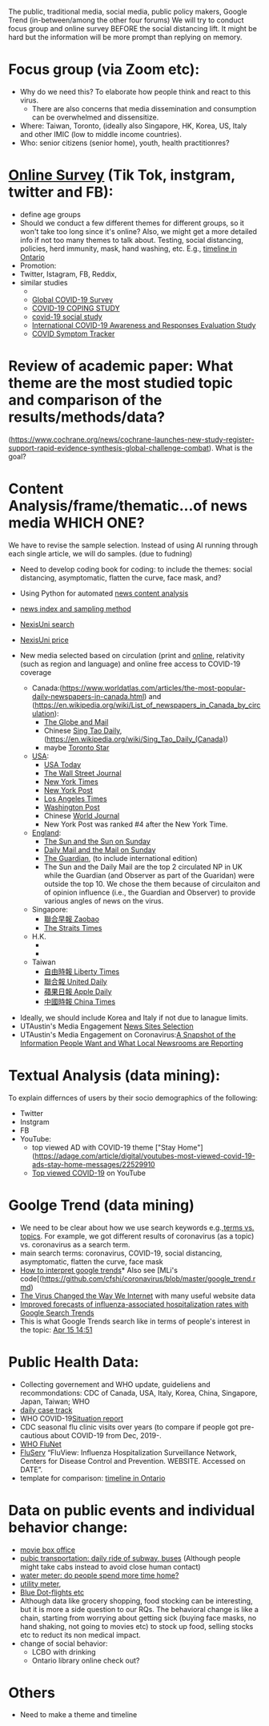 The public, traditional media, social media, public policy makers, Google Trend (in-between/among the other four forums)
We will try to conduct focus group and online survey BEFORE the social distancing lift.  It might be hard but the information will be more prompt than replying on memory.

# Focus group (via Zoom etc): 
- Why do we need this?  To elaborate how people think and react to this virus.
  - There are also concerns that media dissemination and consumption can be overwhelmed and dissensitize.
- Where:  Taiwan, Toronto, (ideally also Singapore, HK, Korea, US, Italy and other IMIC (low to middle income countries).
- Who:  senior citizens (senior home), youth, health practitionres?


# [Online Survey](https://docs.google.com/document/d/1laEd1aGx8mWPhfwYaM9Wa3ys2NF91eMpkANmlR9iw20/edit) (Tik Tok, instgram, twitter and FB):
- define age groups
- Should we conduct a few different themes for different groups, so it won't take too long since it's online?  Also, we might get a more detailed info if not too many themes to talk about. Testing, social distancing, policies, herd immunity, mask, hand washing, etc.  E.g., [timeline in Ontario](https://drive.google.com/file/d/1cL13xouKC--IPH2Yyot5pF8JjavepSly/view)
- Promotion:
 - Twitter, Istagram, FB, Reddix, 
- similar studies 
  - [](https://746a1e8d-7231-4b96-9bc2-88b2eb5c4964.filesusr.com/ugd/3d9db5_a82c3a15441f4687a0114efc78307e80.pdf)
  - [Global COVID-19 Survey](https://ee.humanitarianresponse.info/single/::HUCinIPu)
  - [COVID-19 COPING STUDY](https://www.covid19copingstudy.com/participants.html)
  - [covid-19 social study](https://www.marchnetwork.org/research)
  - [International COVID-19 Awareness and Responses Evaluation Study](https://mbmc-cmcm.ca/covid19/)
  - [COVID Symptom Tracker](https://covid.joinzoe.com/us)
 
# Review of academic paper:  What theme are the most studied topic and comparison of the results/methods/data?

(https://www.cochrane.org/news/cochrane-launches-new-study-register-support-rapid-evidence-synthesis-global-challenge-combat).  What is the goal?

# Content Analysis/frame/thematic...of news media  WHICH ONE?
We have to revise the sample selection.  Instead of using AI running through each single article, we will do samples. (due to fudning)
* Need to develop coding book for coding:  to include the themes:  social distancing, asymptomatic, flatten the curve, face mask, and?
* Using Python for automated [news content analysis](https://journals.sagepub.com/doi/10.1177/1464884917716699)
* [news index and sampling method](https://www.journalism.org/news_index_methodology/)

* [NexisUni search](https://advance.lexis.com/bisacademicresearchhome?crid=aa32e889-3f4b-4e3b-95b7-51a5bfc1b15a&pdmfid=1516831&pdisurlapi=true)
* [NexisUni price](https://www.lexisnexis.ca/en-ca/terms/quicklaw-per-search-pricing.page)
* New media selected based on circulation (print and [online](https://www.techworm.net/2018/12/best-most-popular-news-websites-world.html), relativity (such as region and language) and online free access to COVID-19 coverage
  - Canada:(https://www.worldatlas.com/articles/the-most-popular-daily-newspapers-in-canada.html) and (https://en.wikipedia.org/wiki/List_of_newspapers_in_Canada_by_circulation): 
    - [The Globe and Mail](https://www.theglobeandmail.com/) 
    - Chinese [Sing Tao Daily](https://www.singtao.ca/toronto/?variant=zh-hk), (https://en.wikipedia.org/wiki/Sing_Tao_Daily_(Canada))     
    - maybe [Toronto Star](https://www.theglobeandmail.com/)
  - [USA](https://www.cision.com/us/blogs/2019/01/top-ten-us-daily-newspapers/):
    - [USA Today](https://www.usatoday.com/)
    - [The Wall Street Journal](https://www.wsj.com/)
    - [New York Times](https://www.nytimes.com/)
    - [New York Post](https://nypost.com/)
    - [Los Angeles Times](https://www.latimes.com/)
    - [Washington Post](https://www.washingtonpost.com/)
    - Chinese [World Journal](https://en.wikipedia.org/wiki/World_Journal)
    - New York Post was ranked #4 after the New York Time. 
  - [England](https://www.statista.com/statistics/529060/uk-newspaper-market-by-circulation/):
    - [The Sun and the Sun on Sunday](https://www.thesun.co.uk/)
    - [Daily Mail and the Mail on Sunday](https://www.dailymail.co.uk/home/index.html)
    - [The Guardian](https://www.theguardian.com/uk), (to include international edition)
    - The Sun and the Daily Mail are the top 2 circulated NP in UK while the Guardian (and Observer as part of the Guaridan) were outside the top 10.  We chose the them because of circulaiton and of opinion influence (i.e., the Guardian and Observer) to provide various angles of news on the virus.
  - Singapore:
    - [聯合早報 Zaobao](https://www.zaobao.com.sg/)
    - [The Straits Times](https://www.straitstimes.com/global)
  - H.K.
    - []()
    - []()
  - Taiwan
    - [自由時報 Liberty Times](https://www.ltn.com.tw/)
    - [聯合報 United Daily](https://udn.com/news/index)
    - [蘋果日報 Apple Daily](https://hk.appledaily.com/hit)
    - [中國時報 China Times](https://www.chinatimes.com/newspapers/2601?chdtv)

- Ideally, we should include Korea and Italy if not due to lanague limits.
- UTAustin's Media Engagement [News Sites Selection](https://mediaengagement.org/research/news-site-analysis/)
- UTAustin's Media Engagement on Coronavirus:[A Snapshot of the Information People Want and What Local Newsrooms are Reporting](https://mediaengagement.org/research/coronavirus-reporting-snapshot/)

# Textual Analysis (data mining):

To explain differnces of users by their socio demographics of the following: 
* Twitter
* Instgram
* FB
* YouTube:
  - top viewed AD with COVID-19 theme ["Stay Home"](https://adage.com/article/digital/youtubes-most-viewed-covid-19-ads-stay-home-messages/22529910
  - [Top viewed COVID-19](https://www.youtube.com/results?search_query=covid-19&sp=CAM%253D) on YouTube

# Goolge Trend (data mining)
* We need to be clear about how we use search keywords e.g.,[terms vs. topics](https://support.google.com/trends/answer/4359550?hl=en).  For example, we got different results of coronavirus (as a topic) vs. coronavirus as a search term.
* main search terms:  coronavirus, COVID-19, social distancing, asymptomatic, flatten the curve, face mask
* [How to interpret google trends](https://medium.com/google-news-lab/what-is-google-trends-data-and-what-does-it-mean-b48f07342ee8)* Also see [MLi's code[(https://github.com/cfshi/coronavirus/blob/master/google_trend.rmd)
* [The Virus Changed the Way We Internet](https://www.nytimes.com/interactive/2020/04/07/technology/coronavirus-internet-use.html?action=click&module=Editors%20Picks&pgtype=Homepage) with many useful website data
* [Improved forecasts of influenza-associated hospitalization rates with Google Search Trends](https://www.ncbi.nlm.nih.gov/pmc/articles/PMC6597779/)
* This is what Google Trends search like in terms of people's interest in the topic:
[Apr 15 14:51](https://trends.google.com/trends/story/US_cu_4Rjdh3ABAABMHM_en)
# Public Health Data:
* Collecting governement and WHO update, guideliens and recommondations: CDC of Canada, USA, Italy, Korea, China, Singapore, Japan, Taiwan; WHO
* [daily case track](https://www.worldometers.info/coronavirus/)
* WHO COVID-19[Situation report](https://www.who.int/docs/default-source/coronaviruse/situation-reports/20200308-sitrep-48-covid-19.pdf?sfvrsn=16f7ccef_4)
* CDC seasonal flu clinic visits over years (to compare if people got pre-cautious about COVID-19 from Dec, 2019-.
* [WHO FluNet](https://www.who.int/influenza/gisrs_laboratory/flunet/en/)
* [FluServ](https://gis.cdc.gov/GRASP/Fluview/FluHospRates.html) “FluView: Influenza Hospitalization Surveillance Network, Centers for Disease Control and Prevention. WEBSITE. Accessed on DATE”.
* template for comparison: [timeline in Ontario](https://drive.google.com/file/d/1cL13xouKC--IPH2Yyot5pF8JjavepSly/view)


# Data on public events and individual behavior change:
* [movie box office](https://www.boxofficemojo.com/calendar/?ref_=bo_nb_in_tab)
* [pubic transportation:  daily ride of subway, buses]() (Although people might take cabs instead to avoid close human contact)
* [water meter: do people spend more time home?]()
* [utility meter](), 
* [Blue Dot-flights etc](https://bluedot.global/products/)
* Although data like grocery shopping, food stocking can be interesting, but it is more a side question to our RQs.  The behavioral change is like a chain, starting from worrying about getting sick (buying face masks, no hand shaking, not going to movies etc) to stock up food, selling stocks etc to reduct its non medical impact.
* change of social behavior:
  - LCBO with drinking
  - Ontario library online check out?


# Others
* Need to make a theme and timeline
